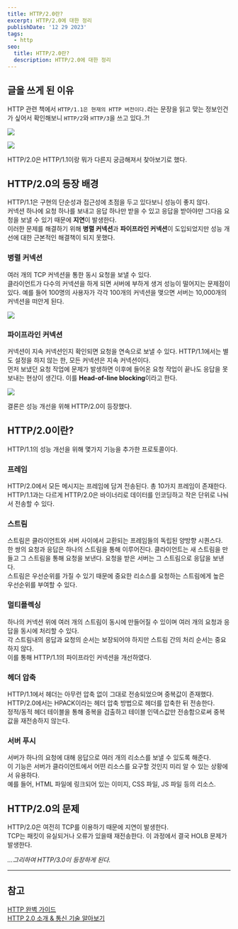 ```yaml
---
title: HTTP/2.0란?
excerpt: HTTP/2.0에 대한 정리
publishDate: '12 29 2023'
tags:
  - http
seo:
  title: HTTP/2.0란?
  description: HTTP/2.0에 대한 정리
---
```


## 글을 쓰게 된 이유

HTTP 관련 책에서 `HTTP/1.1은 현재의 HTTP 버전이다.`라는 문장을 읽고 맞는 정보인건가 싶어서 확인해보니 `HTTP/2`와 `HTTP/3`을 쓰고 있다..?!

![](/post-2023-12-29/image1.png)

![](/post-2023-12-29/image2.png)

HTTP/2.0은 HTTP/1.1이랑 뭐가 다른지 궁금해져서 찾아보기로 했다.

## HTTP/2.0의 등장 배경

HTTP/1.1은 구현의 단순성과 접근성에 초점을 두고 있다보니 성능이 좋지 않다.  
커넥션 하나에 요청 하나를 보내고 응답 하나만 받을 수 있고 응답을 받아야만 그다음 요청을 보낼 수 있기 때문에 **지연**이 발생한다.  
이러한 문제를 해결하기 위해 **병렬 커넥션**과 **파이프라인 커넥션**이 도입되었지만 성능 개선에 대한 근본적인 해결책이 되지 못했다.

### 병렬 커넥션

여러 개의 TCP 커넥션을 통한 동시 요청을 보낼 수 있다.  
클라이언트가 다수의 커넥션을 하게 되면 서버에 부하게 생겨 성능이 떨어지는 문제점이 있다. 예를 들어 100명의 사용자가 각각 100개의 커넥션을 맺으면 서버는 10,000개의 커넥션을 떠안게 된다.

![](/post-2023-12-29/image3.png)

### 파이프라인 커넥션

커넥션이 지속 커넥션인지 확인되면 요청을 연속으로 보낼 수 있다. HTTP/1.1에서는 별도 설정을 하지 않는 한, 모든 커넥션은 지속 커넥션이다.  
먼저 보냈던 요청 작업에 문제가 발생하면 이후에 들어온 요청 작업이 끝나도 응답을 못보내는 현상이 생긴다. 이를 **Head-of-line blocking**이라고 한다.

![](/post-2023-12-29/image4.png)

결론은 성능 개선을 위해 HTTP/2.0이 등장했다.

## HTTP/2.0이란?

HTTP/1.1의 성능 개선을 위해 몇가지 기능을 추가한 프로토콜이다.

### 프레임

HTTP/2.0에서 모든 메시지는 프레임에 담겨 전송된다. 총 10가지 프레임이 존재한다.  
HTTP/1.1과는 다르게 HTTP/2.0은 바이너리로 데이터를 인코딩하고 작은 단위로 나눠서 전송할 수 있다.

### 스트림

스트림은 클라이언트와 서버 사이에서 교환되는 프레임들의 독립된 양방향 시퀀스다.  
한 쌍의 요청과 응답은 하나의 스트림을 통해 이루어진다. 클라이언트는 새 스트림을 만들고 그 스트림을 통해 요청을 보낸다. 요청을 받은 서버는 그 스트림으로 응답을 보낸다.  
스트림은 우선순위를 가질 수 있기 때문에 중요한 리소스를 요청하는 스트림에게 높은 우선순위를 부여할 수 있다.

### 멀티플렉싱

하나의 커넥션 위에 여러 개의 스트림이 동시에 만들어질 수 있이며 여러 개의 요청과 응답을 동시에 처리할 수 있다.  
각 스트림내의 응답과 요청의 순서는 보장되어야 하지만 스트림 간의 처리 순서는 중요하지 않다.  
이를 통해 HTTP/1.1의 파이프라인 커넥션을 개선하였다.

### 헤더 압축

HTTP/1.1에서 헤더는 아무런 압축 없이 그대로 전송되었으며 중복값이 존재했다.  
HTTP/2.0에서는 HPACK이라는 헤더 압축 방법으로 헤더를 압축한 뒤 전송한다.  
정적/동적 헤더 테이블을 통해 중복을 검출하고 테이블 인덱스값만 전송함으로써 중복값을 재전송하지 않는다.

### 서버 푸시

서버가 하나의 요청에 대해 응답으로 여러 개의 리소스를 보낼 수 있도록 해준다.  
이 기능은 서버가 클라이언트에서 어떤 리소스를 요구할 것인지 미리 알 수 있는 상황에서 유용하다.  
예를 들어, HTML 파일에 링크되어 있는 이미지, CSS 파일, JS 파일 등의 리소스.

## HTTP/2.0의 문제

HTTP/2.0은 여전히 TCP를 이용하기 때문에 지연이 발생한다.  
TCP는 패킷이 유실되거나 오류가 있을때 재전송한다. 이 과정에서 결국 HOLB 문제가 발생한다.

_...그리하여 HTTP/3.0이 등장하게 된다._

---

## 참고

[HTTP 완벽 가이드](https://product.kyobobook.co.kr/detail/S000001033001)  
[HTTP 2.0 소개 & 통신 기술 알아보기](https://inpa.tistory.com/entry/WEB-%F0%9F%8C%90-HTTP-20-%ED%86%B5%EC%8B%A0-%EA%B8%B0%EC%88%A0-%EC%9D%B4%EC%A0%9C%EB%8A%94-%ED%99%95%EC%8B%A4%ED%9E%88-%EC%9D%B4%ED%95%B4%ED%95%98%EC%9E%90)
